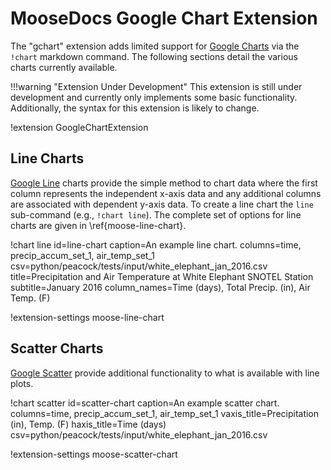# MooseDocs Google Chart Extension
The "gchart" extension adds limited support for [Google Charts](https://developers.google.com/chart/)
via the `!chart` markdown command. The following sections detail the various charts currently
available.

!!!warning "Extension Under Development"
    This extension is still under development and currently only implements some basic functionality.
    Additionally, the syntax for this extension is likely to change.

!extension GoogleChartExtension

## Line Charts
[Google Line](https://google-developers.appspot.com/chart/interactive/docs/gallery/linechart#fullhtml)
charts provide the simple method to chart data where the first column represents the independent
x-axis data and any additional columns are associated with dependent y-axis data. To create a line
chart the `line` sub-command (e.g., `!chart line`). The complete set
of options for line charts are given in \ref{moose-line-chart}.

!chart line id=line-chart caption=An example line chart. columns=time, precip_accum_set_1, air_temp_set_1 csv=python/peacock/tests/input/white_elephant_jan_2016.csv title=Precipitation and Air Temperature at White Elephant SNOTEL Station subtitle=January 2016 column_names=Time (days), Total Precip. (in), Air Temp. (F)

!extension-settings moose-line-chart

## Scatter Charts
[Google Scatter](https://google-developers.appspot.com/chart/interactive/docs/gallery/scatterchart#fullhtml)
provide additional functionality to what is available with line plots.

!chart scatter id=scatter-chart caption=An example scatter chart. columns=time, precip_accum_set_1, air_temp_set_1 vaxis_title=Precipitation (in), Temp. (F) haxis_title=Time (days) csv=python/peacock/tests/input/white_elephant_jan_2016.csv

!extension-settings moose-scatter-chart
